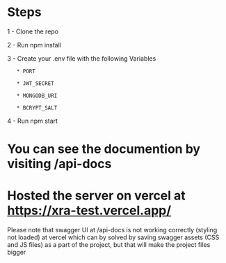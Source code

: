 # Steps

   1 - Clone the repo

   2 - Run npm install

   3 - Create your .env file with the following Variables
   
       * PORT
       
       * JWT_SECRET
       
       * MONGODB_URI
       
       * BCRYPT_SALT

   4 - Run npm start
   

# You can see the documention by visiting /api-docs
  
# Hosted the server on vercel at https://xra-test.vercel.app/
   Please note that swagger UI at /api-docs is not working correctly (styling not loaded) at vercel which can by solved by saving swagger assets (CSS and JS files) as a part of the project, but that will make the project files bigger
